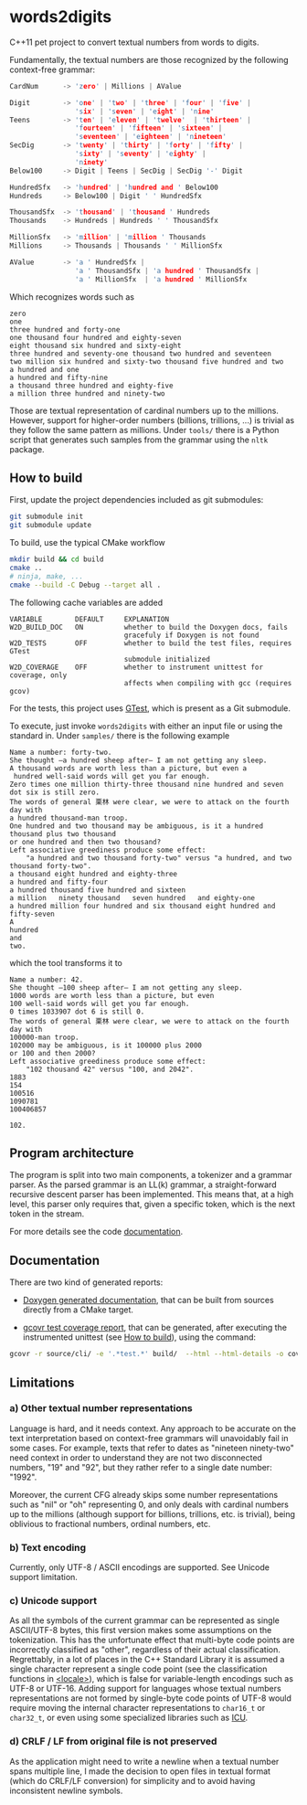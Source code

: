 # words2digits

C++11 pet project to convert textual numbers from words to digits.

Fundamentally, the textual numbers are those recognized by the following context-free grammar:

```c
CardNum      -> 'zero' | Millions | AValue

Digit        -> 'one' | 'two' | 'three' | 'four' | 'five' |
                'six' | 'seven' | 'eight' | 'nine'
Teens        -> 'ten' | 'eleven' | 'twelve'  | 'thirteen' |
                'fourteen' | 'fifteen' | 'sixteen' |
                'seventeen' | 'eighteen' | 'nineteen'
SecDig       -> 'twenty' | 'thirty' | 'forty' | 'fifty' |
                'sixty' | 'seventy' | 'eighty' |
                'ninety'
Below100     -> Digit | Teens | SecDig | SecDig '-' Digit

HundredSfx   -> 'hundred' | 'hundred and ' Below100
Hundreds     -> Below100 | Digit ' ' HundredSfx

ThousandSfx  -> 'thousand' | 'thousand ' Hundreds
Thousands    -> Hundreds | Hundreds ' ' ThousandSfx

MillionSfx   -> 'million' | 'million ' Thousands
Millions     -> Thousands | Thousands ' ' MillionSfx

AValue       -> 'a ' HundredSfx |
                'a ' ThousandSfx | 'a hundred ' ThousandSfx |
                'a ' MillionSfx  | 'a hundred ' MillionSfx
```

Which recognizes words such as
```
zero
one
three hundred and forty-one
one thousand four hundred and eighty-seven
eight thousand six hundred and sixty-eight
three hundred and seventy-one thousand two hundred and seventeen
two million six hundred and sixty-two thousand five hundred and two
a hundred and one
a hundred and fifty-nine
a thousand three hundred and eighty-five
a million three hundred and ninety-two
```

Those are textual representation of cardinal numbers up to the millions. However, support for higher-order numbers (billions, trillions, ...) is trivial as they follow the same pattern as millions. Under `tools/` there is a Python script that generates such samples from the grammar using the `nltk` package.

## How to build

First, update the project dependencies included as git submodules:
```sh
git submodule init
git submodule update
```

To build, use the typical CMake workflow

```sh
mkdir build && cd build
cmake ..
# ninja, make, ...
cmake --build -C Debug --target all .
```

The following cache variables are added
```
VARIABLE        DEFAULT     EXPLANATION
W2D_BUILD_DOC   ON          whether to build the Doxygen docs, fails
                            gracefuly if Doxygen is not found
W2D_TESTS       OFF         whether to build the test files, requires GTest
                            submodule initialized
W2D_COVERAGE    OFF         whether to instrument unittest for coverage, only
                            affects when compiling with gcc (requires gcov)
```

For the tests, this project uses [GTest](https://github.com/google/googletest), which is present as a Git submodule.

To execute, just invoke `words2digits` with either an input file or using the standard in. Under `samples/` there is the following example

```
Name a number: forty-two.
She thought —a hundred sheep after— I am not getting any sleep.
A thousand words are worth less than a picture, but even a
 hundred well-said words will get you far enough.
Zero times one million thirty-three thousand nine hundred and seven dot six is still zero.
The words of general 栗林 were clear, we were to attack on the fourth day with
a hundred thousand-man troop.
One hundred and two thousand may be ambiguous, is it a hundred thousand plus two thousand
or one hundred and then two thousand?
Left associative greediness produce some effect:
    "a hundred and two thousand forty-two" versus "a hundred, and two thousand forty-two".
a thousand eight hundred and eighty-three
a hundred and fifty-four
a hundred thousand five hundred and sixteen
a million   ninety thousand   seven hundred   and eighty-one
a hundred million four hundred and six thousand eight hundred and fifty-seven
A
hundred
and
two.
```

which the tool transforms it to

```
Name a number: 42.
She thought —100 sheep after— I am not getting any sleep.
1000 words are worth less than a picture, but even
100 well-said words will get you far enough.
0 times 1033907 dot 6 is still 0.
The words of general 栗林 were clear, we were to attack on the fourth day with
100000-man troop.
102000 may be ambiguous, is it 100000 plus 2000
or 100 and then 2000?
Left associative greediness produce some effect:
    "102 thousand 42" versus "100, and 2042".
1883
154
100516
1090781
100406857

102.
```

## Program architecture

The program is split into two main components, a tokenizer and a grammar parser. As the parsed grammar is an LL(k) grammar, a straight-forward recursive descent parser has been implemented. This means that, at a high level, this parser only requires that, given a specific token, which is the next token in the stream.

For more details see the code [documentation](https://daduraro.github.io/words2digits/).

## Documentation

There are two kind of generated reports:

- [Doxygen generated documentation](https://daduraro.github.io/words2digits/), that can be built from sources directly from a CMake target.

- [gcovr test coverage report](https://daduraro.github.io/words2digits/coverage/), that can be generated, after executing the instrumented unittest (see [How to build](#how-to-build)), using the command:

```sh
gcovr -r source/cli/ -e '.*test.*' build/  --html --html-details -o coverage/index.html
```

## Limitations

### a) Other textual number representations

Language is hard, and it needs context. Any approach to be accurate on the text interpretation based on context-free grammars will unavoidably fail in some cases. For example, texts that refer to dates as "nineteen ninety-two" need context in order to understand they are not two disconnected numbers, "19" and "92", but they rather refer to a single date number: "1992".

Moreover, the current CFG already skips some number representations such as "nil" or "oh" representing 0, and only deals with cardinal numbers up to the millions (although support for billions, trillions, etc. is trivial), being oblivious to fractional numbers, ordinal numbers, etc.

### b) Text encoding

Currently, only UTF-8 / ASCII encodings are supported. See Unicode support limitation.

### c) Unicode support

As all the symbols of the current grammar can be represented as single ASCII/UTF-8 bytes, this first version makes some assumptions on the tokenization. This has the unfortunate effect that multi-byte code points are incorrectly classified as "other", regardless of their actual classification. Regrettably, in a lot of places in the C++ Standard Library it is assumed a single character represent a single code point (see the classification functions in [\<locale\>](https://en.cppreference.com/w/cpp/header/locale)), which is false for variable-length encodings such as UTF-8 or UTF-16. Adding support for languages whose textual numbers representations are not formed by single-byte code points of UTF-8 would require moving the internal character representations to `char16_t` or `char32_t`, or even using some specialized libraries such as [ICU](http://site.icu-project.org/).

### d) CRLF / LF from original file is not preserved

As the application might need to write a newline when a textual number spans multiple line, I made the decision to open files in textual format (which do CRLF/LF conversion) for simplicity and to avoid having inconsistent newline symbols.

